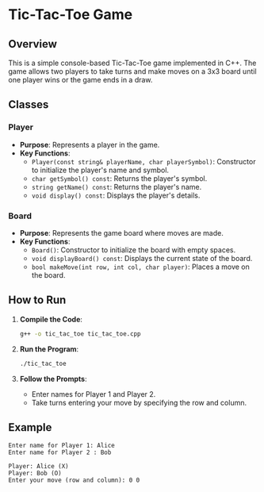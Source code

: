 # Tic-Tac-Toe Game

## Overview

This is a simple console-based Tic-Tac-Toe game implemented in C++. The game allows two players to take turns and make moves on a 3x3 board until one player wins or the game ends in a draw.

## Classes

### Player

- **Purpose**: Represents a player in the game.
- **Key Functions**:
  - `Player(const string& playerName, char playerSymbol)`: Constructor to initialize the player's name and symbol.
  - `char getSymbol() const`: Returns the player's symbol.
  - `string getName() const`: Returns the player's name.
  - `void display() const`: Displays the player's details.

### Board

- **Purpose**: Represents the game board where moves are made.
- **Key Functions**:
  - `Board()`: Constructor to initialize the board with empty spaces.
  - `void displayBoard() const`: Displays the current state of the board.
  - `bool makeMove(int row, int col, char player)`: Places a move on the board.

## How to Run

1. **Compile the Code**:

   ```sh
   g++ -o tic_tac_toe tic_tac_toe.cpp
   ```

2. **Run the Program**:

   ```sh
   ./tic_tac_toe
   ```

3. **Follow the Prompts**:
   - Enter names for Player 1 and Player 2.
   - Take turns entering your move by specifying the row and column.

## Example

```
Enter name for Player 1: Alice
Enter name for Player 2 : Bob

Player: Alice (X)
Player: Bob (O)
Enter your move (row and column): 0 0
```
